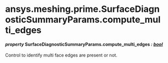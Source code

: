# ansys.meshing.prime.SurfaceDiagnosticSummaryParams.compute_multi_edges



#### *property* SurfaceDiagnosticSummaryParams.compute_multi_edges *: [bool](https://docs.python.org/3.11/library/functions.html#bool)*

Control to identify multi face edges are present or not.

<!-- !! processed by numpydoc !! -->
